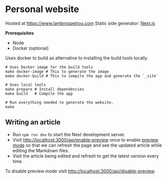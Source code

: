 # Personal website

Hosted at https://www.lambrospetrou.com
Static side generator: [Next.js](https://nextjs.org/)

**Prerequisites**

* Node
* Docker (optional)

Uses docker to build as alternative to installing the build tools locally.

```
# Uses Docker image for the build tools
make docker-image # This to generate the image
make docker-build # This to compile the app and generate the `_site`

# Uses local tools
make prepare # Install dependencies
make build   # Compile the app

# Run everything needed to generate the website.
make
```

## Writing an article

- Run `npm run dev` to start the Next development server.
- Visit <http://localhost:3000/api/enable-preview> once to enable [preview mode](https://nextjs.org/docs/advanced-features/preview-mode) so that we can refresh the page and see the updated article while editing the Markdown files.
- Visit the article being edited and refresh to get the latest version every time.

To disable preview mode visit <http://localhost:3000/api/disable-preview>.
